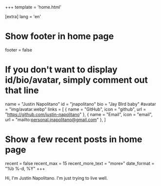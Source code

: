 +++
template = 'home.html'

[extra]
lang = 'en'

# Show footer in home page
footer = false

# If you don't want to display id/bio/avatar, simply comment out that line
name = "Justin Napolitano"
id = "jnapolitano"
bio = "Jay BIrd baby"
#avatar = "img/avatar.webp"
links = [
    { name = "GitHub", icon = "github", url = "https://github.com/justin-napolitano" },
    { name = "Email", icon = "email", url = "mailto:personal.jnapolitano@gmail.com" },
]

# Show a few recent posts in home page
recent = false
recent_max = 15
recent_more_text = "more»"
date_format = "%b %-d, %Y"
+++

Hi, I'm Justin Napolitano. I'm just trying to live well. 
